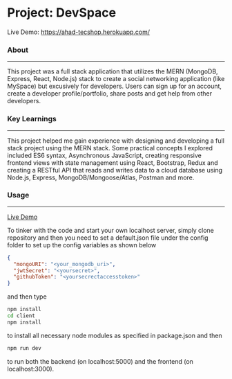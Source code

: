 # Project: DevSpace

Live Demo: https://ahad-tecshop.herokuapp.com/

### About
***
This project was a full stack application that utilizes the MERN (MongoDB, Express, React, Node.js) stack to create a social networking application (like MySpace) but excusively for developers. Users can sign up for an account, create a developer profile/portfolio, share posts and get help from other developers.

### Key Learnings
***
This project helped me gain experience with designing and developing a full stack project using the MERN stack. Some practical concepts I explored included ES6 syntax, Asynchronous JavaScript, creating responsive frontend views with state management using React, Bootstrap, Redux and creating a RESTful API that reads and writes data to a cloud database using Node.js, Express, MongoDB/Mongoose/Atlas, Postman and more.

### Usage
*** 
[Live Demo](https://ahad-devspace.herokuapp.com/)

To tinker with the code and start your own localhost server, simply clone repository and then you need to set a default.json file under the config folder to set up the config variables as shown below
```json
{
  "mongoURI": "<your_mongodb_uri>",
  "jwtSecret": "<yoursecret>",
  "githubToken": "<yoursecrectaccesstoken>"
}
```
 and then type 
```bash
npm install
cd client
npm install
``` 
to install all necessary node modules as specified in package.json and then
```bash
npm run dev
```
to run both the backend (on localhost:5000) and the frontend (on localhost:3000).
